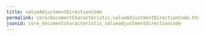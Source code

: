 ```yaml
---
title: valueAdjustmentDirectionCode
permalink: core/DocumentCharacteristic.valueAdjustmentDirectionCode.html
jsonid: core_documentcharacteristic_valueadjustmentdirectioncode
---
```

